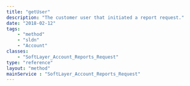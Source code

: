 ```yaml
---
title: "getUser"
description: "The customer user that initiated a report request."
date: "2018-02-12"
tags:
    - "method"
    - "sldn"
    - "Account"
classes:
    - "SoftLayer_Account_Reports_Request"
type: "reference"
layout: "method"
mainService : "SoftLayer_Account_Reports_Request"
---
```

